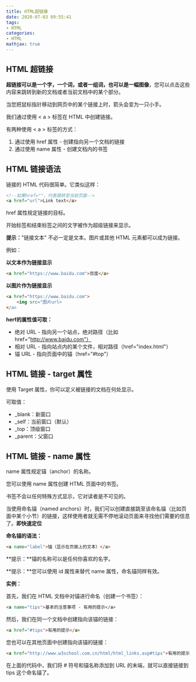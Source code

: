 ```yaml
---
title: HTML超链接
date: 2020-07-03 09:55:41
tags:
- HTML
categories:
- HTML
mathjax: true
---
```


## HTML 超链接

**超链接可以是一个字，一个词，或者一组词，也可以是一幅图像**，您可以点击这些内容来跳转到新的文档或者当前文档中的某个部分。

当您把鼠标指针移动到网页中的某个链接上时，箭头会变为一只小手。

我们通过使用 < a > 标签在 HTML 中创建链接。

有两种使用 < a > 标签的方式：

1. 通过使用 href 属性 - 创建指向另一个文档的链接
2. 通过使用 name 属性 - 创建文档内的书签



## HTML 链接语法

链接的 HTML 代码很简单。它类似这样：

```html
<!--如果href=""，代表跳转至当前页面-->
<a href="url">Link text</a>
```

href 属性规定链接的目标。

开始标签和结束标签之间的文字被作为超级链接来显示。

**提示：**"链接文本" 不必一定是文本。图片或其他 HTML 元素都可以成为链接。

例如：

**以文本作为链接显示**

```html
<a href="https://www.baidu.com">百度</a>
```

**以图片作为链接显示**

```html
<a href="https://www.baidu.com">
	<img src="图片url>
</a>
```



**herf的属性值可取：**

- 绝对 URL - 指向另一个站点，绝对路径（比如 href="http://www.baidu.com"）
- 相对 URL - 指向站点内的某个文件，相对路径（href="index.html"）
- 锚 URL - 指向页面中的锚（href="#top"）



## HTML 链接 - target 属性

使用 Target 属性，你可以定义被链接的文档在何处显示。

可取值：

- _blank：新窗口
- _self：当前窗口（默认）
- _top：顶级窗口
- _parent：父窗口



## HTML 链接 - name 属性

name 属性规定锚（anchor）的名称。

您可以使用 name 属性创建 HTML 页面中的书签。

书签不会以任何特殊方式显示，它对读者是不可见的。

当使用命名锚（named anchors）时，我们可以创建直接跳至该命名锚（比如页面中某个小节）的链接，这样使用者就无需不停地滚动页面来寻找他们需要的信息了。**即快速定位**

**命名锚的语法：**

```html
<a name="label">锚（显示在页面上的文本）</a>
```

**提示：**锚的名称可以是任何你喜欢的名字。

**提示：**您可以使用 id 属性来替代 name 属性，命名锚同样有效。



**实例：**

首先，我们在 HTML 文档中对锚进行命名（创建一个书签）：

```html
<a name="tips">基本的注意事项 - 有用的提示</a>
```

然后，我们在同一个文档中创建指向该锚的链接：

```html
<a href="#tips">有用的提示</a>
```

您也可以在其他页面中创建指向该锚的链接：

```html
<a href="http://www.w3school.com.cn/html/html_links.asp#tips">有用的提示</a>
```

在上面的代码中，我们将 # 符号和锚名称添加到 URL 的末端，就可以直接链接到 tips 这个命名锚了。